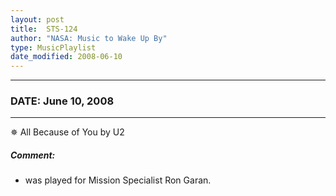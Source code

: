 ```yaml
---
layout: post
title:  STS-124
author: "NASA: Music to Wake Up By"
type: MusicPlaylist
date_modified: 2008-06-10
---
```


----
### DATE: June 10, 2008
----
✵ All Because of You by U2

##### Comment:
* was played for Mission Specialist Ron Garan.

